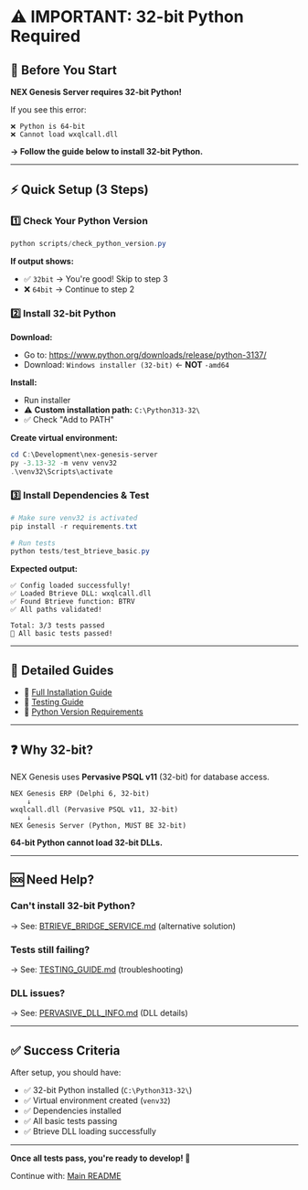 # ⚠️ IMPORTANT: 32-bit Python Required

## 🚨 Before You Start

**NEX Genesis Server requires 32-bit Python!**

If you see this error:
```
❌ Python is 64-bit
❌ Cannot load wxqlcall.dll
```

**→ Follow the guide below to install 32-bit Python.**

---

## ⚡ Quick Setup (3 Steps)

### 1️⃣ Check Your Python Version
```powershell
python scripts/check_python_version.py
```

**If output shows:**
- ✅ `32bit` → You're good! Skip to step 3
- ❌ `64bit` → Continue to step 2

### 2️⃣ Install 32-bit Python

**Download:**
- Go to: https://www.python.org/downloads/release/python-3137/
- Download: `Windows installer (32-bit)` ← **NOT** `-amd64`

**Install:**
- Run installer
- ⚠️ **Custom installation path:** `C:\Python313-32\`
- ✅ Check "Add to PATH"

**Create virtual environment:**
```powershell
cd C:\Development\nex-genesis-server
py -3.13-32 -m venv venv32
.\venv32\Scripts\activate
```

### 3️⃣ Install Dependencies & Test
```powershell
# Make sure venv32 is activated
pip install -r requirements.txt

# Run tests
python tests/test_btrieve_basic.py
```

**Expected output:**
```
✅ Config loaded successfully!
✅ Loaded Btrieve DLL: wxqlcall.dll
✅ Found Btrieve function: BTRV
✅ All paths validated!

Total: 3/3 tests passed
🎉 All basic tests passed!
```

---

## 📖 Detailed Guides

- 📘 [Full Installation Guide](docs/INSTALL_32BIT_PYTHON.md)
- 🧪 [Testing Guide](docs/TESTING_GUIDE.md)
- 🔧 [Python Version Requirements](docs/PYTHON_VERSION_REQUIREMENTS.md)

---

## ❓ Why 32-bit?

NEX Genesis uses **Pervasive PSQL v11** (32-bit) for database access.

```
NEX Genesis ERP (Delphi 6, 32-bit)
    ↓
wxqlcall.dll (Pervasive PSQL v11, 32-bit)
    ↓
NEX Genesis Server (Python, MUST BE 32-bit)
```

**64-bit Python cannot load 32-bit DLLs.**

---

## 🆘 Need Help?

### Can't install 32-bit Python?
→ See: [BTRIEVE_BRIDGE_SERVICE.md](docs/BTRIEVE_BRIDGE_SERVICE.md) (alternative solution)

### Tests still failing?
→ See: [TESTING_GUIDE.md](docs/TESTING_GUIDE.md) (troubleshooting)

### DLL issues?
→ See: [PERVASIVE_DLL_INFO.md](docs/PERVASIVE_DLL_INFO.md) (DLL details)

---

## ✅ Success Criteria

After setup, you should have:
- ✅ 32-bit Python installed (`C:\Python313-32\`)
- ✅ Virtual environment created (`venv32`)
- ✅ Dependencies installed
- ✅ All basic tests passing
- ✅ Btrieve DLL loading successfully

---

**Once all tests pass, you're ready to develop! 🚀**

Continue with: [Main README](README.md)